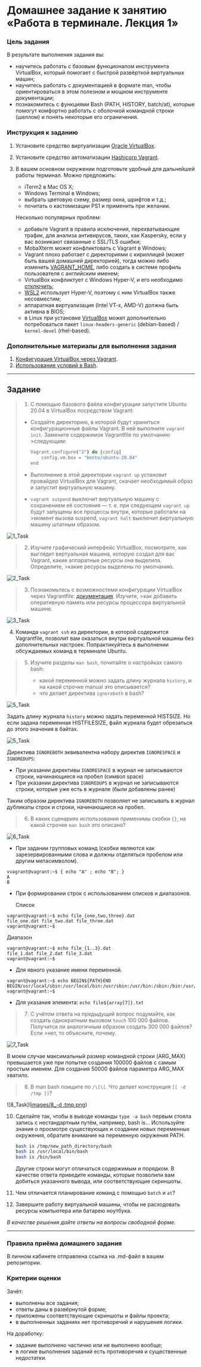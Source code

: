 # Домашнее задание к занятию «Работа в терминале. Лекция 1»

### Цель задания

В результате выполнения задания вы:

* научитесь работать с базовым функционалом инструмента VirtualBox, который помогает с быстрой развёрткой виртуальных машин;
* научитесь работать с документацией в формате man, чтобы ориентироваться в этом полезном и мощном инструменте документации;
* познакомитесь с функциями Bash (PATH, HISTORY, batch/at), которые помогут комфортно работать с оболочкой командной строки (шеллом) и понять некоторые его ограничения.


### Инструкция к заданию

1. Установите средство виртуализации [Oracle VirtualBox](https://www.virtualbox.org/).
1. Установите средство автоматизации [Hashicorp Vagrant](https://hashicorp-releases.yandexcloud.net/vagrant/).
1. В вашем основном окружении подготовьте удобный для дальнейшей работы терминал. Можно предложить:

	* iTerm2 в Mac OS X;
	* Windows Terminal в Windows;
	* выбрать цветовую схему, размер окна, шрифтов и т.д.;
	* почитать о кастомизации PS1 и применить при желании.

	Несколько популярных проблем:
	
	* добавьте Vagrant в правила исключения, перехватывающие трафик, для анализа антивирусов, таких, как Kaspersky, если у вас возникают связанные с SSL/TLS ошибки;
	* MobaXterm может конфликтовать с Vagrant в Windows;
	* Vagrant плохо работает с директориями с кириллицей (может быть вашей домашней директорией), тогда можно либо изменить [VAGRANT_HOME](https://www.vagrantup.com/docs/other/environmental-variables#vagrant_home), либо создать в системе профиль пользователя с английским именем;
	* VirtualBox конфликтует с Windows Hyper-V, и его необходимо [отключить](https://www.vagrantup.com/docs/installation#windows-virtualbox-and-hyper-v);
	* [WSL2](https://docs.microsoft.com/ru-ru/windows/wsl/wsl2-faq#does-wsl-2-use-hyper-v-will-it-be-available-on-windows-10-home) использует Hyper-V, поэтому с ним VirtualBox также несовместим;
	* аппаратная виртуализация (Intel VT-x, AMD-V) должна быть активна в BIOS;
	* в Linux при установке [VirtualBox](https://www.virtualbox.org/wiki/Linux_Downloads) может дополнительно потребоваться пакет `linux-headers-generic` (debian-based) / `kernel-devel` (rhel-based).


### Дополнительные материалы для выполнения задания

1. [Конфигурация VirtualBox через Vagrant](https://www.vagrantup.com/docs/providers/virtualbox/configuration.html).
2. [Использование условий в Bash](https://www.gnu.org/software/bash/manual/html_node/Bash-Conditional-Expressions.html).

------

## Задание

>1. С помощью базового файла конфигурации запустите Ubuntu 20.04 в VirtualBox посредством Vagrant:
>
>	* Создайте директорию, в которой будут храниться конфигурационные файлы Vagrant. В ней выполните `vagrant init`. Замените содержимое Vagrantfile по умолчанию >следующим:
>
>		```bash
>		Vagrant.configure("2") do |config|
>			config.vm.box = "bento/ubuntu-20.04"
>		end
>		```
>
>	* Выполнение в этой директории `vagrant up` установит провайдер VirtualBox для Vagrant, скачает необходимый образ и запустит виртуальную машину.
>
>	* `vagrant suspend` выключит виртуальную машину с сохранением её состояния — т. е. при следующем `vagrant up` будут запущены все процессы внутри, которые работали на >момент вызова suspend, `vagrant halt` выключит виртуальную машину штатным образом.
>

![1_Task](images/1_vagrant.png)

>2. Изучите графический интерфейс VirtualBox, посмотрите, как выглядит виртуальная машина, которую создал для вас Vagrant, какие аппаратные ресурсы она выделила. Определите, >какие ресурсы выделены по умолчанию.

![2_Task](images/2_resources.png)

>3. Познакомьтесь с возможностями конфигурации VirtualBox через Vagrantfile: [документация](https://www.vagrantup.com/docs/providers/virtualbox/configuration.html). Изучите, >как добавить оперативную память или ресурсы процессора виртуальной машине.

![3_Task](images/3_resources.png)

4. Команда `vagrant ssh` из директории, в которой содержится Vagrantfile, позволит вам оказаться внутри виртуальной машины без дополнительных настроек. Попрактикуйтесь в выполнении обсуждаемых команд в терминале Ubuntu.

>5. Изучите разделы `man bash`, почитайте о настройках самого bash:
>
>    * какой переменной можно задать длину журнала `history`, и на какой строчке manual это описывается?
>    * что делает директива `ignoreboth` в bash?

![5_Task](images/5_HISTSIZE.png)

Задать длину журнала `history` можно задать переменной HISTSIZE. Но если задана переменная HISTFILESIZE, файл журнала будет обрезаться до этого значения в байтах.

![5_Task](images/5_ignoreboth.png)

Директива `IGNOREBOTH` эквивалентна набору директив `IGNORESPACE` и `IGNOREDUPS`:

- При указании директивы `IGNORESPACE` в журнал не записываются строки, начинающиеся на пробел (символ space)
- При указании директива `IGNOREDUPS` в журнал не записываются строки, которые уже есть в журнале (были добавлены ранее)

Таким образом директива `IGNOREBOTH` позволяет не записывать в журнал дубликаты строк и строки, начинающиеся на пробел.


>6. В каких сценариях использования применимы скобки `{}`, на какой строчке `man bash` это описано?

![6_Task](images/6_{}.png)

- При задании групповых команд (скобки являются как зарезервированными слова и должны отделяться пробелом или другим метасимволом).

```console
vvagrant@vagrant:~$ { echo "A" ; echo "B"; }
A
B
```

- При формировании строк с использованием списков и диапазонов.

  Список

```console
vagrant@vagrant:~$ echo file_{one,two,three}.dat
file_one.dat file_two.dat file_three.dat
vagrant@vagrant:~$
```

  Диапазон

```console
vagrant@vagrant:~$ echo file_{1..3}.dat
file_1.dat file_2.dat file_3.dat
vagrant@vagrant:~$
```

- Для явного указание имени переменной.

```console
vagrant@vagrant:~$ echo BEGIN${PATH}END
BEGIN/usr/local/sbin:/usr/local/bin:/usr/sbin:/usr/bin:/sbin:/bin:/usr/games:/usr/local/games:/snap/binEND
vagrant@vagrant:~$
```

- Для указания элемента: `echo file${array[7]}.txt`

>7. С учётом ответа на предыдущий вопрос подумайте, как создать однократным вызовом `touch` 100 000 файлов. Получится ли аналогичным образом создать 300 000 файлов? Если >нет, то объясните, почему.

![7_Task](images/7_{}_ARG_MAX.png)

В моем случае максимальный размер командной строки (ARG_MAX) превышается уже при попытке создания 100000 файлов с самым простым именем.
Для создания 50000 файлов параметра ARG_MAX хватило.

>8. В man bash поищите по `/\[\[`. Что делает конструкция `[[ -d /tmp ]]`?

![8_Task]([images/8_-d :tmp.png](https://github.com/Beckkhan/devops-netology/blob/master/03-sysadmin/images/8_-d%20%3Atmp.png))



10. Сделайте так, чтобы в выводе команды `type -a bash` первым стояла запись с нестандартным путём, например, bash is... Используйте знания о просмотре существующих и создании новых переменных окружения, обратите внимание на переменную окружения PATH.

	```bash
	bash is /tmp/new_path_directory/bash
	bash is /usr/local/bin/bash
	bash is /bin/bash
	```

	Другие строки могут отличаться содержимым и порядком.
    В качестве ответа приведите команды, которые позволили вам добиться указанного вывода, или соответствующие скриншоты.

10. Чем отличается планирование команд с помощью `batch` и `at`?

11. Завершите работу виртуальной машины, чтобы не расходовать ресурсы компьютера или батарею ноутбука.

*В качестве решения дайте ответы на вопросы свободной форме.* 

---

### Правила приёма домашнего задания

В личном кабинете отправлена ссылка на .md-файл в вашем репозитории.

### Критерии оценки

Зачёт:

* выполнены все задания;
* ответы даны в развёрнутой форме;
* приложены соответствующие скриншоты и файлы проекта;
* в выполненных заданиях нет противоречий и нарушения логики.

На доработку:

* задание выполнено частично или не выполнено вообще;
* в логике выполнения заданий есть противоречия и существенные недостатки.  
